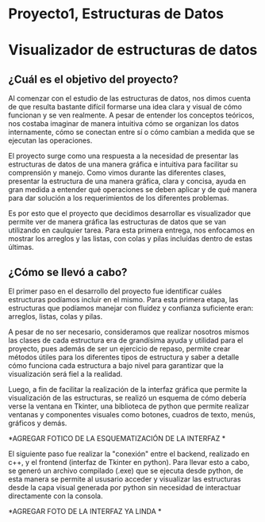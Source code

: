 # Proyecto1, Estructuras de Datos

# Visualizador de estructuras de datos

## ¿Cuál es el objetivo del proyecto?

Al comenzar con el estudio de las estructuras de datos, nos dimos cuenta de que resulta bastante difícil formarse una idea clara y visual de cómo funcionan y se ven realmente. A pesar de entender los conceptos teóricos, nos costaba imaginar de manera intuitiva cómo se organizan los datos internamente, cómo se conectan entre sí o cómo cambian a medida que se ejecutan las operaciones.

El proyecto surge como una respuesta a la necesidad de presentar las estructuras de datos de una manera gráfica e intuitiva para facilitar su comprensión y manejo. Como vimos durante las diferentes clases, presentar la estructura de una manera gráfica, clara y concisa, ayuda en gran medida a entender qué operaciones se deben aplicar y de qué manera para dar solución a los requerimientos de los diferentes problemas. 

Es por esto que el proyecto que decidimos desarrollar es visualizador que permite ver de manera gráfica las estructuras de datos que se van utilizando en caulquier tarea. Para esta primera entrega, nos enfocamos en mostrar los arreglos y las listas, con colas y pilas incluídas dentro de estas últimas.

## ¿Cómo se llevó a cabo?

El primer paso en el desarrollo del proyecto fue identificar cuáles estructuras podíamos incluir en el mismo. Para esta primera etapa, las estructuras que podíamos manejar con fluidez y confianza suficiente eran: arreglos, listas, colas y pilas. 

A pesar de no ser necesario, consideramos que realizar nosotros mismos las clases de cada estructura era de grandísima ayuda y utilidad para el proyecto, pues además de ser un ejercicio de repaso, permite crear métodos útiles para los diferentes tipos de estructura y saber a detalle cómo funciona cada estructura a bajo nivel para garantizar que la visualización será fiel a la realidad.

Luego, a fin de facilitar la realización de la interfaz gráfica que permite la visualización de las estructuras, se realizó un esquema de cómo debería verse la ventana en Tkinter, una biblioteca de python que permite realizar ventanas y componentes visuales como botones, cuadros de texto, menús, gráficos y demás.

*AGREGAR FOTICO DE LA ESQUEMATIZACIÓN DE LA INTERFAZ *

El siguiente paso fue realizar la "conexión" entre el backend, realizado en c++, y el frontend (interfaz de Tkinter en python). Para llevar esto a cabo, se generó un archivo compilado (.exe) que se ejecuta desde python, de esta manera se permite al ususario acceder y visualizar las estructuras desde la capa visual generada por python sin necesidad de interactuar directamente con la consola.

*AGREGAR FOTO DE LA INTERFAZ YA LINDA *
